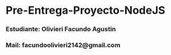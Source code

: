 # Pre-Entrega-Proyecto-NodeJS

<h3>Estudiante: Olivieri Facundo Agustin</h3>
<h3>Mail: facundoolivieri2142@gmail.com</h3>
